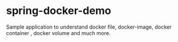 # spring-docker-demo
Sample application to understand docker file, docker-image, docker container , docker volume and much more.
